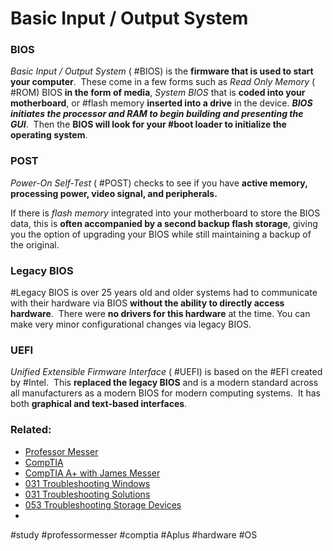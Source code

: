 # Basic Input / Output System

### BIOS

*Basic Input / Output System* ( #BIOS) is the **firmware that is used to start your computer**.  These come in a few forms such as *Read Only Memory* ( #ROM) BIOS **in the form of media**, *System BIOS* that is **coded into your motherboard**, or #flash memory **inserted into a drive** in the device. ***BIOS initiates the processor and RAM to begin building and presenting the GUI***.  Then the **BIOS will look for your #boot loader to initialize the operating system**.

### POST

*Power-On Self-Test* ( #POST) checks to see if you have **active memory, processing power, video signal, and peripherals.** 

If there is *flash memory* integrated into your motherboard to store the BIOS data, this is **often accompanied by a second backup flash storage**, giving you the option of upgrading your BIOS while still maintaining a backup of the original. 

### Legacy BIOS

#Legacy BIOS is over 25 years old and older systems had to communicate with their hardware via BIOS **without the ability to directly access hardware**.  There were **no drivers for this hardware** at the time. You can make very minor configurational changes via legacy BIOS.

### UEFI

*Unified Extensible Firmware Interface* ( #UEFI) is based on the #EFI created by #Intel.  This **replaced the legacy BIOS** and is a modern standard across all manufacturers as a modern BIOS for modern computing systems.  It has both **graphical and text-based interfaces**.

### Related:

- [Professor Messer](https://www.professormesser.com/free-a-plus-training/220-1101/220-1101-video/the-bios-220-1101/ "Professor Messer A+ Guide")
- [CompTIA](https://www.comptia.org/ "CompTIA Homepage")
- [CompTIA A+ with James Messer](CompTIA%20A+%20with%20James%20Messer.md)
- [031 Troubleshooting Windows](031%20Troubleshooting%20Windows.md)
- [031 Troubleshooting Solutions](031%20Troubleshooting%20Solutions.md)
- [053 Troubleshooting Storage Devices](053%20Troubleshooting%20Storage%20Devices.md)
- 

#study #professormesser #comptia #Aplus #hardware #OS